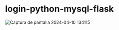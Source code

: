 # login-python-mysql-flask
![Captura de pantalla 2024-04-10 134115](https://github.com/nimafalse/login-python-mysql-flask/assets/86784049/fb80ec0e-3a85-42fc-8cfb-b37c0ed055b3)
